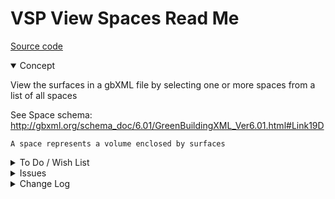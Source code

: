 # VSP View Spaces Read Me

[Source code]( https://github.com/ladybug-tools/spider-gbxml-tools/blob/master/spider-gbxml-viewer/v-0-17-01/js-view/vbsp-view-by-spaces.js )

<details open >

<summary>Concept</summary>

View the surfaces in a gbXML file by selecting one or more spaces from a list of all spaces

See Space schema: http://gbxml.org/schema_doc/6.01/GreenBuildingXML_Ver6.01.html#Link19D

	A space represents a volume enclosed by surfaces

</details>

<details>

<summary>To Do / Wish List</summary>


</details>

<details>

<summary>Issues</summary>


</details>

<details>

<summary>Change Log</summary>

### 2019-07-25 ~ Theo

VSP 0.17-01-0vsp

* R - VSP.js: Cleanup/First commit

</details>